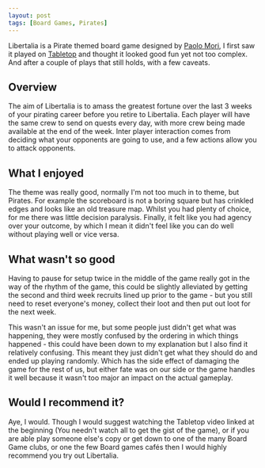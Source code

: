 ```yaml
---
layout: post
tags: [Board Games, Pirates]
---
```

Libertalia is a Pirate themed board game designed by [Paolo Mori](https://boardgamegeek.com/boardgamedesigner/7640/paolo-mori), I first saw it played on [Tabletop](https://www.youtube.com/watch?v=cdGQ4npIzfI) and thought it looked good fun yet not too complex. And after a couple of plays that still holds, with a few caveats.

## Overview
The aim of Libertalia is to amass the greatest fortune over the last 3 weeks of your pirating career before you retire to Libertalia. Each player will have the same crew to send on quests every day, with more crew being made available at the end of the week. Inter player interaction comes from deciding what your opponents are going to use, and a few actions allow you to attack opponents.

## What I enjoyed
The theme was really good, normally I'm not too much in to theme, but Pirates. For example the scoreboard is not a boring square but has crinkled edges and looks like an old treasure map. Whilst you had plenty of choice, for me there was little decision paralysis. Finally, it felt like you had agency over your outcome, by which I mean it didn't feel like you can do well without playing well or vice versa.

## What wasn't so good
Having to pause for setup twice in the middle of the game really got in the way of the rhythm of the game, this could be slightly alleviated by getting the second and third week recruits lined up prior to the game - but you still need to reset everyone's money, collect their loot and then put out loot for the next week.

This wasn't an issue for me, but some people just didn't get what was happening, they were mostly confused by the ordering in which things happened - this could have been down to my explanation but I also find it relatively confusing. This meant they just didn't get what they should do and ended up playing randomly. Which has the side effect of damaging the game for the rest of us, but either fate was on our side or the game handles it well because it wasn't too major an impact on the actual gameplay.

## Would I recommend it?
Aye, I would. Though I would suggest watching the Tabletop video linked at the beginning (You needn't watch all to get the gist of the game), or if you are able play someone else's copy or get down to one of the many Board Game clubs, or one the few Board games cafés then I would highly recommend you try out Libertalia.
